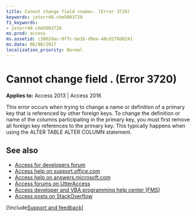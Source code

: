 ```yaml
---
title: Cannot change field <name>. (Error 3720)
keywords: jeterr40.chm5003720
f1_keywords:
- jeterr40.chm5003720
ms.prod: access
ms.assetid: c3062dac-0f7c-be1b-d9ee-48cd178d0241
ms.date: 06/08/2017
localization_priority: Normal
---
```



# Cannot change field <name>. (Error 3720)

  

**Applies to:** Access 2013 | Access 2016

This error occurs when trying to change a name or definition of a primary key that is referenced by other foreign keys. To change the definition or name of the columns participating in the primary key, you must first remove all foreign key references to the primary key. This typically happens when using the ALTER TABLE ALTER COLUMN statement.

## See also

- [Access for developers forum](https://social.msdn.microsoft.com/Forums/office/home?forum=accessdev)
- [Access help on support.office.com](https://support.office.com/search/results?query=Access)
- [Access help on answers.microsoft.com](https://answers.microsoft.com/)
- [Access forums on UtterAccess](https://www.utteraccess.com/forum/index.php?act=idx)
- [Access developer and VBA programming help center (FMS)](https://www.fmsinc.com/MicrosoftAccess/developer/)
- [Access posts on StackOverflow](https://stackoverflow.com/questions/tagged/ms-access)

[!include[Support and feedback](~/includes/feedback-boilerplate.md)]
